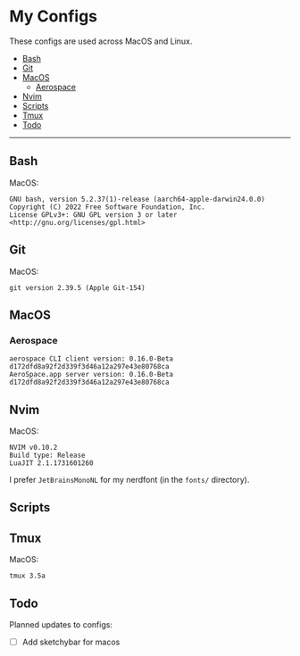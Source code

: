 # My Configs

These configs are used across MacOS and Linux.

- [Bash](#bash)
- [Git](#git)
- [MacOS](#macos)
  - [Aerospace](#aerospace)
- [Nvim](#nvim)
- [Scripts](#scripts)
- [Tmux](#tmux)
- [Todo](#todo)

---

## Bash

MacOS:
```
GNU bash, version 5.2.37(1)-release (aarch64-apple-darwin24.0.0)
Copyright (C) 2022 Free Software Foundation, Inc.
License GPLv3+: GNU GPL version 3 or later <http://gnu.org/licenses/gpl.html>
```

## Git

MacOS:
```
git version 2.39.5 (Apple Git-154)
```

## MacOS

### Aerospace


```
aerospace CLI client version: 0.16.0-Beta d172dfd8a92f2d339f3d46a12a297e43e80768ca
AeroSpace.app server version: 0.16.0-Beta d172dfd8a92f2d339f3d46a12a297e43e80768ca
```

## Nvim

MacOS:
```
NVIM v0.10.2
Build type: Release
LuaJIT 2.1.1731601260
```

I prefer `JetBrainsMonoNL` for my nerdfont (in the `fonts/` directory).

## Scripts



## Tmux

MacOS:
```
tmux 3.5a
```

## Todo

Planned updates to configs: 

- [ ] Add sketchybar for macos
